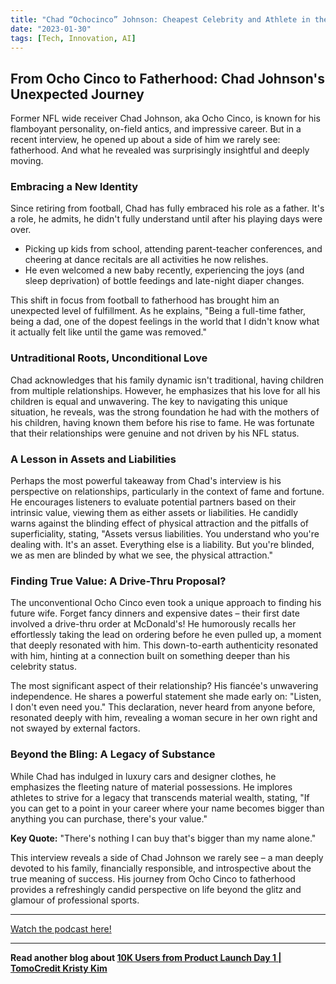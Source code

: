 ```yaml
---
title: "Chad “Ochocinco” Johnson: Cheapest Celebrity and Athlete in the World | EP. 71 | CLUB SHAY SHAY"
date: "2023-01-30"
tags: [Tech, Innovation, AI]
---
```


## From Ocho Cinco to Fatherhood: Chad Johnson's Unexpected Journey

Former NFL wide receiver Chad Johnson, aka Ocho Cinco, is known for his flamboyant personality, on-field antics, and impressive career. But in a recent interview, he opened up about a side of him we rarely see: fatherhood. And what he revealed was surprisingly insightful and deeply moving.

### Embracing a New Identity

Since retiring from football, Chad has fully embraced his role as a father. It's a role, he admits, he didn't fully understand until after his playing days were over.

- Picking up kids from school, attending parent-teacher conferences, and cheering at dance recitals are all activities he now relishes.
- He even welcomed a new baby recently, experiencing the joys (and sleep deprivation) of bottle feedings and late-night diaper changes.

This shift in focus from football to fatherhood has brought him an unexpected level of fulfillment. As he explains, "Being a full-time father, being a dad, one of the dopest feelings in the world that I didn't know what it actually felt like until the game was removed."

### Untraditional Roots, Unconditional Love

Chad acknowledges that his family dynamic isn't traditional, having children from multiple relationships. However, he emphasizes that his love for all his children is equal and unwavering. The key to navigating this unique situation, he reveals, was the strong foundation he had with the mothers of his children, having known them before his rise to fame. He was fortunate that their relationships were genuine and not driven by his NFL status.

### A Lesson in Assets and Liabilities

Perhaps the most powerful takeaway from Chad's interview is his perspective on relationships, particularly in the context of fame and fortune. He encourages listeners to evaluate potential partners based on their intrinsic value, viewing them as either assets or liabilities. He candidly warns against the blinding effect of physical attraction and the pitfalls of superficiality, stating, "Assets versus liabilities. You understand who you're dealing with. It's an asset. Everything else is a liability. But you're blinded, we as men are blinded by what we see, the physical attraction."

### Finding True Value: A Drive-Thru Proposal?

The unconventional Ocho Cinco even took a unique approach to finding his future wife. Forget fancy dinners and expensive dates – their first date involved a drive-thru order at McDonald's! He humorously recalls her effortlessly taking the lead on ordering before he even pulled up, a moment that deeply resonated with him. This down-to-earth authenticity resonated with him, hinting at a connection built on something deeper than his celebrity status.

The most significant aspect of their relationship? His fiancée's unwavering independence. He shares a powerful statement she made early on: "Listen, I don't even need you." This declaration, never heard from anyone before, resonated deeply with him, revealing a woman secure in her own right and not swayed by external factors.

### Beyond the Bling: A Legacy of Substance

While Chad has indulged in luxury cars and designer clothes, he emphasizes the fleeting nature of material possessions. He implores athletes to strive for a legacy that transcends material wealth, stating, "If you can get to a point in your career where your name becomes bigger than anything you can purchase, there's your value."

**Key Quote:** "There's nothing I can buy that's bigger than my name alone."

This interview reveals a side of Chad Johnson we rarely see – a man deeply devoted to his family, financially responsible, and introspective about the true meaning of success. His journey from Ocho Cinco to fatherhood provides a refreshingly candid perspective on life beyond the glitz and glamour of professional sports.

---

<a href="https://youtube.com/watch?v=KgScnzMqu_o" target="_blank">Watch the podcast here!</a>

---

**Read another blog about [10K Users from Product Launch Day 1 | TomoCredit Kristy Kim](./20240409-kristykim-eo)**
